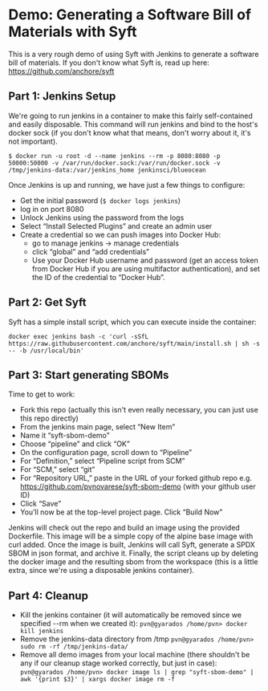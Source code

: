# Demo: Generating a Software Bill of Materials with Syft

This is a very rough demo of using Syft with Jenkins to generate a software bill of materials.  If you don't know what Syft is, read up here: https://github.com/anchore/syft

## Part 1: Jenkins Setup 

We're going to run jenkins in a container to make this fairly self-contained and easily disposable.  This command will run jenkins and bind to the host's docker sock (if you don't know what that means, don't worry about it, it's not important).

`$ docker run -u root -d --name jenkins --rm -p 8080:8080 -p 50000:50000 -v /var/run/docker.sock:/var/run/docker.sock -v /tmp/jenkins-data:/var/jenkins_home jenkinsci/blueocean
`

Once Jenkins is up and running, we have just a few things to configure:
- Get the initial password (`$ docker logs jenkins`)
- log in on port 8080
- Unlock Jenkins using the password from the logs
- Select “Install Selected Plugins” and create an admin user
- Create a credential so we can push images into Docker Hub:
	- go to manage jenkins -> manage credentials
	- click “global” and “add credentials”
	- Use your Docker Hub username and password (get an access token from Docker Hub if you are using multifactor authentication), and set the ID of the credential to “Docker Hub”.

## Part 2: Get Syft
Syft has a simple install script, which you can execute inside the container:

`docker exec jenkins bash -c 'curl -sSfL https://raw.githubusercontent.com/anchore/syft/main/install.sh | sh -s -- -b /usr/local/bin'`

## Part 3: Start generating SBOMs

Time to get to work:

- Fork this repo (actually this isn't even really necessary, you can just use this repo directly)
- From the jenkins main page, select “New Item” 
- Name it “syft-sbom-demo”
- Choose “pipeline” and click “OK”
- On the configuration page, scroll down to “Pipeline”
- For “Definition,” select “Pipeline script from SCM”
- For “SCM,” select “git”
- For “Repository URL,” paste in the URL of your forked github repo
	e.g. https://github.com/pvnovarese/syft-sbom-demo (with your github user ID)
- Click “Save”
- You’ll now be at the top-level project page.  Click “Build Now”

Jenkins will check out the repo and build an image using the provided Dockerfile.  This image will be a simple copy of the alpine base image with curl added.  Once the image is built, Jenkins will call Syft, generate a SPDX SBOM in json format, and archive it.  Finally, the script cleans up by deleting the docker image and the resulting sbom from the workspace (this is a little extra, since we're using a disposable jenkins container).


## Part 4: Cleanup
- Kill the jenkins container (it will automatically be removed since we specified --rm when we created it):
	`pvn@gyarados /home/pvn> docker kill jenkins`
- Remove the jenkins-data directory from /tmp
	`pvn@gyarados /home/pvn> sudo rm -rf /tmp/jenkins-data/`
- Remove all demo images from your local machine (there shouldn't be any if our cleanup stage worked correctly, but just in case):
	`pvn@gyarados /home/pvn> docker image ls | grep "syft-sbom-demo" | awk '{print $3}' | xargs docker image rm -f`

